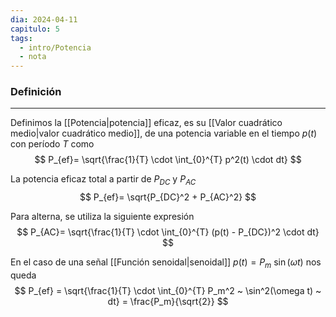 ```yaml
---
dia: 2024-04-11
capitulo: 5
tags:
  - intro/Potencia
  - nota
---
```

### Definición
---
Definimos la [[Potencia|potencia]] eficaz, es su [[Valor cuadrático medio|valor cuadrático medio]], de una potencia variable en el tiempo $p(t)$ con período $T$ como $$ P_{ef}= \sqrt{\frac{1}{T} \cdot \int_{0}^{T} p^2(t) \cdot dt} $$

La potencia eficaz total a partir de $P_{DC}$ y $P_{AC}$ $$ P_{ef}= \sqrt{P_{DC}^2 + P_{AC}^2} $$

Para alterna, se utiliza la siguiente expresión $$ P_{AC}= \sqrt{\frac{1}{T} \cdot \int_{0}^{T} (p(t) - P_{DC})^2 \cdot dt} $$

En el caso de una señal [[Función senoidal|senoidal]] $p(t) = P_m ~ \sin(\omega t)$ nos queda $$ P_{ef} = \sqrt{\frac{1}{T} \cdot \int_{0}^{T} P_m^2 ~ \sin^2(\omega t) ~ dt} = \frac{P_m}{\sqrt{2}} $$
